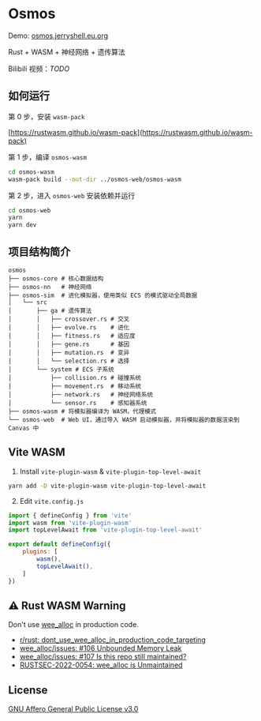 # Osmos

Demo: [osmos.jerryshell.eu.org](https://osmos.jerryshell.eu.org)

Rust + WASM + 神经网络 + 遗传算法

Bilibili 视频：*TODO*

## 如何运行

第 0 步，安装 `wasm-pack`

[https://rustwasm.github.io/wasm-pack](https://rustwasm.github.io/wasm-pack)

第 1 步，编译 `osmos-wasm`

```bash
cd osmos-wasm
wasm-pack build --out-dir ../osmos-web/osmos-wasm
```

第 2 步，进入 `osmos-web` 安装依赖并运行

```bash
cd osmos-web
yarn
yarn dev
```

## 项目结构简介

```
osmos
├── osmos-core # 核心数据结构
├── osmos-nn   # 神经网络
├── osmos-sim  # 进化模拟器，使用类似 ECS 的模式驱动全局数据
│   └── src
│       ├── ga # 遗传算法
│       │   ├── crossover.rs # 交叉
│       │   ├── evolve.rs    # 进化
│       │   ├── fitness.rs   # 适应度
│       │   ├── gene.rs      # 基因
│       │   ├── mutation.rs  # 变异
│       │   └── selection.rs # 选择
│       └── system # ECS 子系统
│           ├── collision.rs # 碰撞系统
│           ├── movement.rs  # 移动系统
│           ├── network.rs   # 神经网络系统
│           └── sensor.rs    # 感知器系统
├── osmos-wasm # 将模拟器编译为 WASM，代理模式
└── osmos-web  # Web UI，通过导入 WASM 启动模拟器，并将模拟器的数据渲染到 Canvas 中
```

## Vite WASM

1. Install `vite-plugin-wasm` & `vite-plugin-top-level-await`

```bash
yarn add -D vite-plugin-wasm vite-plugin-top-level-await 
```

2. Edit `vite.config.js`

```js
import { defineConfig } from 'vite'
import wasm from 'vite-plugin-wasm'
import topLevelAwait from 'vite-plugin-top-level-await'

export default defineConfig({
    plugins: [
        wasm(),
        topLevelAwait(),
    ]
})
```

## ⚠️ Rust WASM Warning

Don't use [wee_alloc](https://github.com/rustwasm/wee_alloc) in production code.

* [r/rust: dont_use_wee_alloc_in_production_code_targeting](https://www.reddit.com/r/rust/comments/x1cle0/dont_use_wee_alloc_in_production_code_targeting)
* [wee_alloc/issues: #106 Unbounded Memory Leak](https://github.com/rustwasm/wee_alloc/issues/106)
* [wee_alloc/issues: #107 Is this repo still maintained?](https://github.com/rustwasm/wee_alloc/issues/107)
* [RUSTSEC-2022-0054: wee_alloc is Unmaintained](https://rustsec.org/advisories/RUSTSEC-2022-0054.html)

## License

[GNU Affero General Public License v3.0](https://choosealicense.com/licenses/agpl-3.0)
